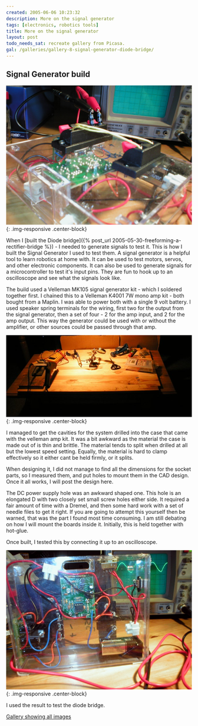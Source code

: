 ```yaml
---
created: 2005-06-06 10:23:32
description: More on the signal generator
tags: [electronics, robotics tools]
title: More on the signal generator
layout: post
todo_needs_sat: recreate gallery from Picasa.
gal: /galleries/gallery-8-signal-generator-diode-bridge/
---
```

## Signal Generator build

![The signal generator connected ready for use](/galleries/gallery-8-signal-generator-diode-bridge/P1010002.JPG){: .img-responsive .center-block}

When I [built the Diode bridge]({% post_url 2005-05-30-freeforming-a-rectifier-bridge %}) - I needed to generate signals to test it.
This is how I built the Signal Generator I used to test them.
A signal generator is a helpful tool to learn robotics at home with.
It can be used to test motors, servos, and other electronic components.
It can also be used to generate signals for a microcontroller to test it's input pins.
They are fun to hook up to an oscilloscope and see what the signals look like.

The build used a Velleman MK105 signal generator kit - which I soldered together first.
I chained this to a Velleman K4001 7W mono amp kit - both bought from a Maplin.
I was able to power both with a single 9 volt battery.
I used speaker spring terminals for the wiring, first two for the output from the signal generator, then a set of four - 2 for the amp input, and 2 for the amp output.
This way the generator could be used with or without the amplifier, or other sources could be passed through that amp.

![My workbench space ready for soldering](/galleries/gallery-8-signal-generator-diode-bridge/258-workshop.jpg){: .img-responsive .center-block}

I managed to get the cavities for the system drilled into the case that came with the velleman amp kit.
It was a bit awkward as the material the case is made out of is thin and brittle. The material tends to split when drilled at all but the lowest speed setting.
Equally, the material is hard to clamp effectively so it either cant be held firmly, or it splits.

When designing it, I did not manage to find all the dimensions for the socket parts, so I measured them, and put holes to mount them in the CAD design.
Once it all works, I will post the design here.

The DC power supply hole was an awkward shaped one. This hole is an elongated D with two closely set small screw holes either side.
It required a fair amount of time with a Dremel, and then some hard work with a set of needle files to get it right.
If you are going to attempt this yourself then be warned, that was the part I found most time consuming.
I am still debating on how I will mount the boards inside it.
Initially, this is held together with hot-glue.

Once built, I tested this by connecting it up to an oscilloscope.

![Signal generator with a signal on an oscilloscope](/galleries/gallery-8-signal-generator-diode-bridge/312-clean-result.jpg){: .img-responsive .center-block}

I used the result to test the diode bridge.

[Gallery showing all images]({{page.gal}})

